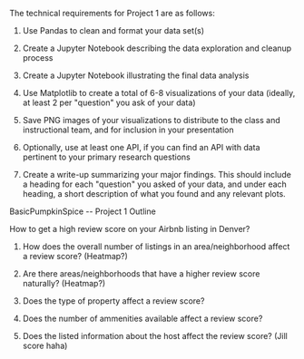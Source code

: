 The technical requirements for Project 1 are as follows:

1) Use Pandas to clean and format your data set(s)

2) Create a Jupyter Notebook describing the data exploration and cleanup process

3) Create a Jupyter Notebook illustrating the final data analysis

4) Use Matplotlib to create a total of 6-8 visualizations of your data (ideally, at least 2 per "question" you ask of your data)

5) Save PNG images of your visualizations to distribute to the class and instructional team, and for inclusion in your presentation
 
6) Optionally, use at least one API, if you can find an API with data pertinent to your primary research questions

7) Create a write-up summarizing your major findings. This should include a heading for each "question" you asked of your data, 
    and under each heading, a short description of what you found and any relevant plots.
    
    
    
BasicPumpkinSpice -- Project 1 Outline

How to get a high review score on your Airbnb listing in Denver?

1) How does the overall number of listings in an area/neighborhood affect a review score? (Heatmap?)

2) Are there areas/neighborhoods that have a higher review score naturally? (Heatmap?)

3) Does the type of property affect a review score?

4) Does the number of ammenities available affect a review score?

5) Does the listed information about the host affect the review score? (Jill score haha)

